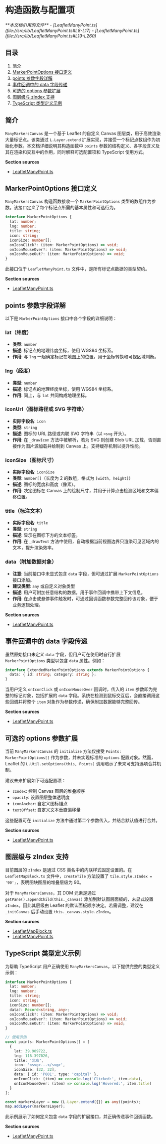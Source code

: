 # 构造函数与配置项

<cite>
**本文档引用的文件**
- [LeafletManyPoint.ts](file://src/lib/LeafletManyPoint.ts#L8-L17)
- [LeafletManyPoint.ts](file://src/lib/LeafletManyPoint.ts#L19-L260)
</cite>

## 目录
1. [简介](#简介)
2. [MarkerPointOptions 接口定义](#markerpointoptions-接口定义)
3. [points 参数字段详解](#points-参数字段详解)
4. [事件回调中的 data 字段传递](#事件回调中的-data-字段传递)
5. [可选的 options 参数扩展](#可选的-options-参数扩展)
6. [图层级与 zIndex 支持](#图层级与-zindex-支持)
7. [TypeScript 类型定义示例](#typescript-类型定义示例)

## 简介
`ManyMarkersCanvas` 是一个基于 Leaflet 的自定义 Canvas 图层类，用于高效渲染大量标记点。该类通过 `L.Layer.extend` 扩展实现，并接受一个标记点数组作为初始化参数。本文档详细说明其构造函数中 `points` 参数的结构定义、各字段含义及其在渲染和交互中的作用，同时解释可选配置项和 TypeScript 使用方式。

**Section sources**
- [LeafletManyPoint.ts](file://src/lib/LeafletManyPoint.ts#L19-L260)

## MarkerPointOptions 接口定义
`ManyMarkersCanvas` 构造函数接收一个 `MarkerPointOptions` 类型的数组作为参数。该接口定义了每个标记点所需的基本属性和可选行为。

```typescript
interface MarkerPointOptions {
  lat: number;
  lng: number;
  title: string;
  icon: string;
  iconSize: number[];
  onIconClick?: (item: MarkerPointOptions) => void;
  onIconMouseOver?: (item: MarkerPointOptions) => void;
  onIconMouseOut?: (item: MarkerPointOptions) => void;
}
```

此接口位于 `LeafletManyPoint.ts` 文件中，是所有标记点数据的类型契约。

**Section sources**
- [LeafletManyPoint.ts](file://src/lib/LeafletManyPoint.ts#L8-L17)

## points 参数字段详解
以下是 `MarkerPointOptions` 接口中各个字段的详细说明：

### lat（纬度）
- **类型**: `number`
- **描述**: 标记点的地理纬度坐标，使用 WGS84 坐标系。
- **作用**: 与 `lng` 一起确定标记在地图上的位置，用于坐标转换和可视区域判断。

### lng（经度）
- **类型**: `number`
- **描述**: 标记点的地理经度坐标，使用 WGS84 坐标系。
- **作用**: 同上，与 `lat` 共同构成地理坐标。

### iconUrl（图标路径或 SVG 字符串）
- **实际字段名**: `icon`
- **类型**: `string`
- **描述**: 图标的 URL 路径或内联 SVG 字符串（以 `<svg` 开头）。
- **作用**: 在 `_drawIcon` 方法中被解析，若为 SVG 则创建 Blob URL 加载，否则直接作为图片源加载并绘制到 Canvas 上。支持缓存机制以提升性能。

### iconSize（图标尺寸）
- **实际字段名**: `iconSize`
- **类型**: `number[]`（长度为 2 的数组，格式为 `[width, height]`）
- **描述**: 图标的宽度和高度（像素）。
- **作用**: 决定图标在 Canvas 上的绘制尺寸，并用于计算点击检测区域和文本偏移位置。

### title（标注文本）
- **实际字段名**: `title`
- **类型**: `string`
- **描述**: 显示在图标下方的文本标签。
- **作用**: 在 `_drawText` 方法中使用，自动根据当前视图边界只渲染可见区域内的文本，提升渲染效率。

### data（附加数据对象）
- **注意**: 当前接口中未显式包含 `data` 字段，但可通过扩展 `MarkerPointOptions` 接口添加。
- **建议类型**: `any` 或自定义对象类型
- **描述**: 用户可附加任意结构的数据，用于事件回调中携带上下文信息。
- **作用**: 在点击或悬停事件触发时，可通过回调函数参数完整回传该对象，便于业务逻辑处理。

**Section sources**
- [LeafletManyPoint.ts](file://src/lib/LeafletManyPoint.ts#L8-L17)

## 事件回调中的 data 字段传递
虽然原始接口未定义 `data` 字段，但用户可在使用时自行扩展 `MarkerPointOptions` 类型以包含 `data` 属性。例如：

```ts
interface ExtendedMarkerPointOptions extends MarkerPointOptions {
  data: { id: string; category: string };
}
```

当用户定义 `onIconClick` 或 `onIconMouseOver` 回调时，传入的 `item` 参数即为完整的标记对象，包括扩展的 `data` 字段。系统在检测到鼠标交互后，会直接调用这些回调并将整个 `item` 对象作为参数传递，确保附加数据能够完整回传。

**Section sources**
- [LeafletManyPoint.ts](file://src/lib/LeafletManyPoint.ts#L220-L255)

## 可选的 options 参数扩展
当前 `ManyMarkersCanvas` 的 `initialize` 方法仅接受 `Points: MarkerPointOptions[]` 作为参数，并未实现标准的 `options` 配置对象。然而，Leaflet 的 `L.Util.setOptions(this, Points)` 调用暗示了未来可支持选项合并机制。

建议未来扩展如下可选配置项：
- `zIndex`: 控制 Canvas 图层的堆叠顺序
- `opacity`: 设置图层整体透明度
- `iconAnchor`: 自定义图标锚点
- `textOffset`: 自定义文本垂直偏移量

这些配置可在 `initialize` 方法中通过第二个参数传入，并结合默认值进行合并。

**Section sources**
- [LeafletManyPoint.ts](file://src/lib/LeafletManyPoint.ts#L22-L24)

## 图层级与 zIndex 支持
目前图层的 `zIndex` 是通过 CSS 类名中的内联样式固定设置的。在 `LeafletMapBlock.ts` 文件中，`createTile` 方法设置了 `tile.style.zIndex = '90';`，表明图块图层的堆叠层级为 90。

对于 `ManyMarkersCanvas`，其 DOM 元素是通过 `getPane().appendChild(this._canvas)` 添加到默认图层面板的，未显式设置 `zIndex`。因此其层级由 Leaflet 的默认面板顺序决定。若需调整，建议在 `_initCanvas` 后手动设置 `this._canvas.style.zIndex`。

**Section sources**
- [LeafletMapBlock.ts](file://src/lib/LeafletMapBlock.ts#L38)
- [LeafletManyPoint.ts](file://src/lib/LeafletManyPoint.ts#L60)

## TypeScript 类型定义示例
为帮助 TypeScript 用户正确使用 `ManyMarkersCanvas`，以下提供完整的类型定义示例：

```typescript
interface MarkerPointOptions {
  lat: number;
  lng: number;
  title: string;
  icon: string;
  iconSize: number[];
  data?: Record<string, any>;
  onIconClick?: (item: MarkerPointOptions) => void;
  onIconMouseOver?: (item: MarkerPointOptions) => void;
  onIconMouseOut?: (item: MarkerPointOptions) => void;
}

// 使用示例
const points: MarkerPointOptions[] = [
  {
    lat: 39.909722,
    lng: 116.397026,
    title: '北京',
    icon: '<svg>...</svg>',
    iconSize: [32, 32],
    data: { id: 'P001', type: 'capital' },
    onIconClick: (item) => console.log('Clicked:', item.data),
    onIconMouseOver: (item) => console.log('Hovered:', item.title)
  }
];

const markersLayer = new (L.Layer.extend({}) as any)(points);
map.addLayer(markersLayer);
```

此示例展示了如何定义包含 `data` 字段的扩展接口，并正确传递事件回调函数。

**Section sources**
- [LeafletManyPoint.ts](file://src/lib/LeafletManyPoint.ts#L8-L17)